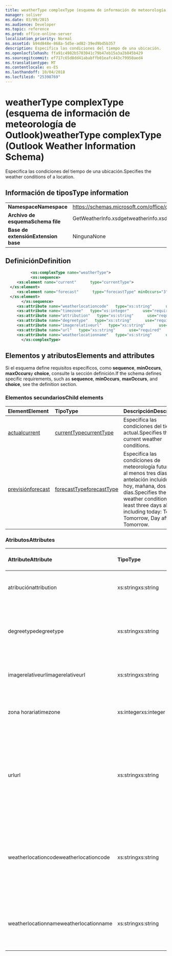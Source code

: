 ```yaml
---
title: weatherType complexType (esquema de información de meteorología de Outlook)
manager: soliver
ms.date: 03/09/2015
ms.audience: Developer
ms.topic: reference
ms.prod: office-online-server
localization_priority: Normal
ms.assetid: b94d848e-868a-5d5e-ad82-39ed9bd5b357
description: Especifica las condiciones del tiempo de una ubicación.
ms.openlocfilehash: ffa91c4982b5703041c79b47eb15a3a2b845b429
ms.sourcegitcommit: ef717c65d8dd41ababffb01eafc443c79950aed4
ms.translationtype: MT
ms.contentlocale: es-ES
ms.lasthandoff: 10/04/2018
ms.locfileid: "25398769"
---
```

# <a name="weathertype-complextype-outlook-weather-information-schema"></a><span data-ttu-id="34f34-103">weatherType complexType (esquema de información de meteorología de Outlook)</span><span class="sxs-lookup"><span data-stu-id="34f34-103">weatherType complexType (Outlook Weather Information Schema)</span></span>

<span data-ttu-id="34f34-104">Especifica las condiciones del tiempo de una ubicación.</span><span class="sxs-lookup"><span data-stu-id="34f34-104">Specifies the weather conditions of a location.</span></span>
  
## <a name="type-information"></a><span data-ttu-id="34f34-105">Información de tipos</span><span class="sxs-lookup"><span data-stu-id="34f34-105">Type information</span></span>

|||
|:-----|:-----|
|<span data-ttu-id="34f34-106">**Namespace**</span><span class="sxs-lookup"><span data-stu-id="34f34-106">**Namespace**</span></span> <br/> |https://schemas.microsoft.com/office/outlook/15/getweatherinfo.xsd  <br/> |
|<span data-ttu-id="34f34-107">**Archivo de esquema**</span><span class="sxs-lookup"><span data-stu-id="34f34-107">**Schema file**</span></span> <br/> |<span data-ttu-id="34f34-108">GetWeatherInfo.xsd</span><span class="sxs-lookup"><span data-stu-id="34f34-108">getweatherinfo.xsd</span></span>  <br/> |
|<span data-ttu-id="34f34-109">**Base de extensión**</span><span class="sxs-lookup"><span data-stu-id="34f34-109">**Extension base**</span></span> <br/> |<span data-ttu-id="34f34-110">Ninguna</span><span class="sxs-lookup"><span data-stu-id="34f34-110">None</span></span>  <br/> |
   
## <a name="definition"></a><span data-ttu-id="34f34-111">Definición</span><span class="sxs-lookup"><span data-stu-id="34f34-111">Definition</span></span>

```XML
           <xs:complexType name="weatherType">
           <xs:sequence>
     <xs:element name="current"      type="currentType">
  </xs:element>  
     <xs:element name="forecast"      type="forecastType" minOccurs="3"     maxOccurs="unbounded"    >
  </xs:element>  
       </xs:sequence>
     <xs:attribute name="weatherlocationcode"   type="xs:string"      use="required"     />
     <xs:attribute name="timezone"   type="xs:integer"      use="required"     />
     <xs:attribute name="attribution"   type="xs:string"      use="required"     />
     <xs:attribute name="degreetype"   type="xs:string"      use="required"     />
     <xs:attribute name="imagerelativeurl"   type="xs:string"      use="required"     />
     <xs:attribute name="url"   type="xs:string"      use="required"     />
     <xs:attribute name="weatherlocationname"   type="xs:string"      use="required"     />
       </xs:complexType>

```

## <a name="elements-and-attributes"></a><span data-ttu-id="34f34-112">Elementos y atributos</span><span class="sxs-lookup"><span data-stu-id="34f34-112">Elements and attributes</span></span>

<span data-ttu-id="34f34-113">Si el esquema define requisitos específicos, como **sequence**, **minOccurs**, **maxOccurs**y **choice**, consulte la sección definición.</span><span class="sxs-lookup"><span data-stu-id="34f34-113">If the schema defines specific requirements, such as **sequence**, **minOccurs**, **maxOccurs**, and **choice**, see the definition section.</span></span> 
  
### <a name="child-elements"></a><span data-ttu-id="34f34-114">Elementos secundarios</span><span class="sxs-lookup"><span data-stu-id="34f34-114">Child elements</span></span>

|<span data-ttu-id="34f34-115">**Element**</span><span class="sxs-lookup"><span data-stu-id="34f34-115">**Element**</span></span>|<span data-ttu-id="34f34-116">**Tipo**</span><span class="sxs-lookup"><span data-stu-id="34f34-116">**Type**</span></span>|<span data-ttu-id="34f34-117">**Descripción**</span><span class="sxs-lookup"><span data-stu-id="34f34-117">**Description**</span></span>|
|:-----|:-----|:-----|
|[<span data-ttu-id="34f34-118">actual</span><span class="sxs-lookup"><span data-stu-id="34f34-118">current</span></span>](current-element-weathertype-complextypeoutlook-weather-information-schema.md) <br/> |[<span data-ttu-id="34f34-119">currentType</span><span class="sxs-lookup"><span data-stu-id="34f34-119">currentType</span></span>](currenttype-complextype-outlook-weather-information-schema.md) <br/> |<span data-ttu-id="34f34-120">Especifica las condiciones del tiempo actual.</span><span class="sxs-lookup"><span data-stu-id="34f34-120">Specifies the current weather conditions.</span></span>  <br/> |
|[<span data-ttu-id="34f34-121">previsión</span><span class="sxs-lookup"><span data-stu-id="34f34-121">forecast</span></span>](forecast-element-weathertype-complextypeoutlook-weather-information-schema.md) <br/> |[<span data-ttu-id="34f34-122">forecastType</span><span class="sxs-lookup"><span data-stu-id="34f34-122">forecastType</span></span>](forecasttype-complextype-outlook-weather-information-schema.md) <br/> |<span data-ttu-id="34f34-123">Especifica las condiciones de meteorología futuras de al menos tres días con antelación incluido hoy: hoy, mañana, dos días.</span><span class="sxs-lookup"><span data-stu-id="34f34-123">Specifies the future weather conditions of at least three days ahead including today: Today, Tomorrow, Day after Tomorrow.</span></span>  <br/> |
   
### <a name="attributes"></a><span data-ttu-id="34f34-124">Atributos</span><span class="sxs-lookup"><span data-stu-id="34f34-124">Attributes</span></span>

|<span data-ttu-id="34f34-125">**Attribute**</span><span class="sxs-lookup"><span data-stu-id="34f34-125">**Attribute**</span></span>|<span data-ttu-id="34f34-126">**Tipo**</span><span class="sxs-lookup"><span data-stu-id="34f34-126">**Type**</span></span>|<span data-ttu-id="34f34-127">**Obligatorio**</span><span class="sxs-lookup"><span data-stu-id="34f34-127">**Required**</span></span>|<span data-ttu-id="34f34-128">**Descripción**</span><span class="sxs-lookup"><span data-stu-id="34f34-128">**Description**</span></span>|<span data-ttu-id="34f34-129">**Valores posibles**</span><span class="sxs-lookup"><span data-stu-id="34f34-129">**Possible values**</span></span>|
|:-----|:-----|:-----|:-----|:-----|
|<span data-ttu-id="34f34-130">atribución</span><span class="sxs-lookup"><span data-stu-id="34f34-130">attribution</span></span>  <br/> |<span data-ttu-id="34f34-131">xs:string</span><span class="sxs-lookup"><span data-stu-id="34f34-131">xs:string</span></span>  <br/> |<span data-ttu-id="34f34-132">necesario</span><span class="sxs-lookup"><span data-stu-id="34f34-132">required</span></span>  <br/> |<span data-ttu-id="34f34-133">Especifica el origen de la información meteorológica.</span><span class="sxs-lookup"><span data-stu-id="34f34-133">Specifies the source of the weather information.</span></span>  <br/> |<span data-ttu-id="34f34-134">Un valor del tipo xs: String</span><span class="sxs-lookup"><span data-stu-id="34f34-134">A value of the type xs:string</span></span>  <br/> |
|<span data-ttu-id="34f34-135">degreetype</span><span class="sxs-lookup"><span data-stu-id="34f34-135">degreetype</span></span>  <br/> |<span data-ttu-id="34f34-136">xs:string</span><span class="sxs-lookup"><span data-stu-id="34f34-136">xs:string</span></span>  <br/> |<span data-ttu-id="34f34-137">necesario</span><span class="sxs-lookup"><span data-stu-id="34f34-137">required</span></span>  <br/> |<span data-ttu-id="34f34-138">Especifica la unidad para la temperatura de la ubicación, por ejemplo, Celsius.</span><span class="sxs-lookup"><span data-stu-id="34f34-138">Specifies the unit for the temperature of the location for example, Celsius.</span></span>  <br/> |<span data-ttu-id="34f34-139">C, F</span><span class="sxs-lookup"><span data-stu-id="34f34-139">C, F</span></span>  <br/> |
|<span data-ttu-id="34f34-140">imagerelativeurl</span><span class="sxs-lookup"><span data-stu-id="34f34-140">imagerelativeurl</span></span>  <br/> |<span data-ttu-id="34f34-141">xs:string</span><span class="sxs-lookup"><span data-stu-id="34f34-141">xs:string</span></span>  <br/> |<span data-ttu-id="34f34-142">necesario</span><span class="sxs-lookup"><span data-stu-id="34f34-142">required</span></span>  <br/> |<span data-ttu-id="34f34-143">Especifica la dirección URL de la imagen de la ubicación.</span><span class="sxs-lookup"><span data-stu-id="34f34-143">Specifies the URL of the image for the location.</span></span>  <br/> |<span data-ttu-id="34f34-144">Un valor del tipo xs: String</span><span class="sxs-lookup"><span data-stu-id="34f34-144">A value of the type xs:string</span></span>  <br/> |
|<span data-ttu-id="34f34-145">zona horaria</span><span class="sxs-lookup"><span data-stu-id="34f34-145">timezone</span></span>  <br/> |<span data-ttu-id="34f34-146">xs:integer</span><span class="sxs-lookup"><span data-stu-id="34f34-146">xs:integer</span></span>  <br/> |<span data-ttu-id="34f34-147">necesario</span><span class="sxs-lookup"><span data-stu-id="34f34-147">required</span></span>  <br/> |<span data-ttu-id="34f34-148">Especifica el desplazamiento de GMT.</span><span class="sxs-lookup"><span data-stu-id="34f34-148">Specifies the GMT offset.</span></span>  <br/> |<span data-ttu-id="34f34-149">Un valor comprendido entre -11 y 12 inclusive</span><span class="sxs-lookup"><span data-stu-id="34f34-149">A value between -11 and 12 inclusive</span></span>  <br/> |
|<span data-ttu-id="34f34-150">url</span><span class="sxs-lookup"><span data-stu-id="34f34-150">url</span></span>  <br/> |<span data-ttu-id="34f34-151">xs:string</span><span class="sxs-lookup"><span data-stu-id="34f34-151">xs:string</span></span>  <br/> |<span data-ttu-id="34f34-152">necesario</span><span class="sxs-lookup"><span data-stu-id="34f34-152">required</span></span>  <br/> |<span data-ttu-id="34f34-153">Especifica la dirección URL de la página web del servicio meteorológico que contiene información meteorológica para la ubicación especificada.</span><span class="sxs-lookup"><span data-stu-id="34f34-153">Specifies the URL for the web page of the weather service that contains weather information for the specified location.</span></span>  <br/> |<span data-ttu-id="34f34-154">Un valor del tipo xs: String</span><span class="sxs-lookup"><span data-stu-id="34f34-154">A value of the type xs:string</span></span>  <br/> |
|<span data-ttu-id="34f34-155">weatherlocationcode</span><span class="sxs-lookup"><span data-stu-id="34f34-155">weatherlocationcode</span></span>  <br/> |<span data-ttu-id="34f34-156">xs:string</span><span class="sxs-lookup"><span data-stu-id="34f34-156">xs:string</span></span>  <br/> |<span data-ttu-id="34f34-157">necesario</span><span class="sxs-lookup"><span data-stu-id="34f34-157">required</span></span>  <br/> |<span data-ttu-id="34f34-158">Especifica el código que está asociado con la ubicación que se usa para distinguir múltiples ubicación que tienen el mismo nombre.</span><span class="sxs-lookup"><span data-stu-id="34f34-158">Specifies the code that is associated with the location used to distinguish multiple location that have the same name.</span></span>  <br/> |<span data-ttu-id="34f34-159">Un valor del tipo xs: String</span><span class="sxs-lookup"><span data-stu-id="34f34-159">A value of the type xs:string</span></span>  <br/> |
|<span data-ttu-id="34f34-160">weatherlocationname</span><span class="sxs-lookup"><span data-stu-id="34f34-160">weatherlocationname</span></span>  <br/> |<span data-ttu-id="34f34-161">xs:string</span><span class="sxs-lookup"><span data-stu-id="34f34-161">xs:string</span></span>  <br/> |<span data-ttu-id="34f34-162">necesario</span><span class="sxs-lookup"><span data-stu-id="34f34-162">required</span></span>  <br/> |<span data-ttu-id="34f34-163">Especifica el nombre de la ubicación que aparece en el control de lista desplegable.</span><span class="sxs-lookup"><span data-stu-id="34f34-163">Specifies the name of the location that appears in the drop-down control.</span></span>  <br/> |<span data-ttu-id="34f34-164">Un valor del tipo xs: String</span><span class="sxs-lookup"><span data-stu-id="34f34-164">A value of the type xs:string</span></span>  <br/> |
   

